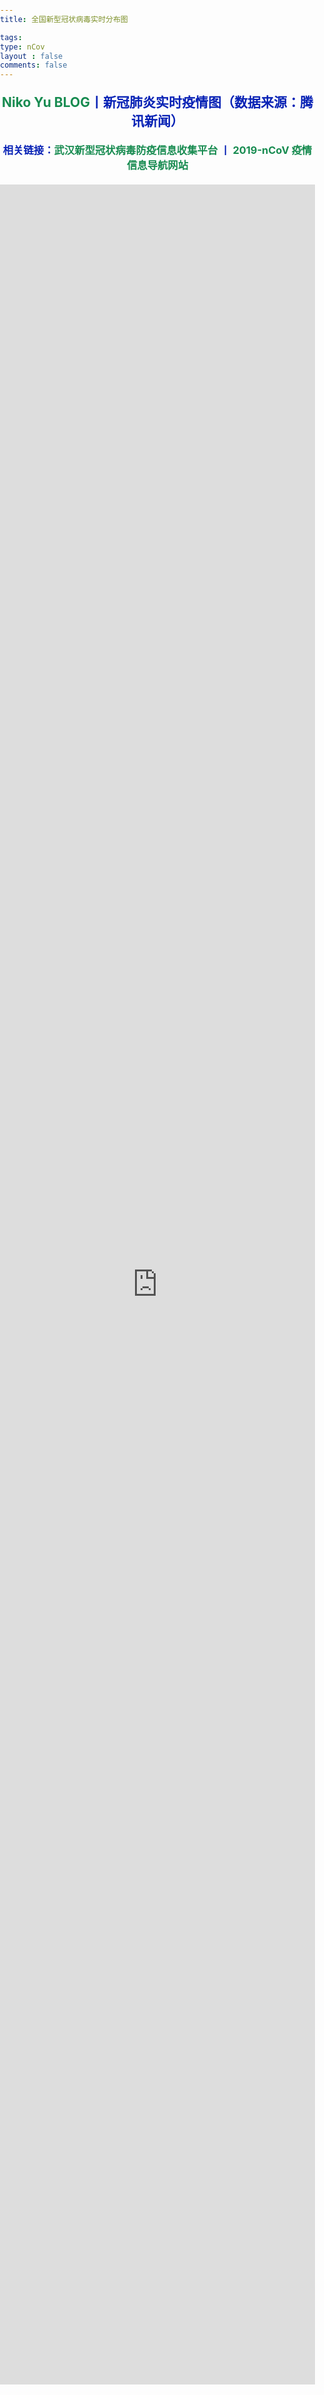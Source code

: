 ```yaml
---
title: 全国新型冠状病毒实时分布图

tags:
type: nCov
layout : false
comments: false
---
```


<link rel="stylesheet" class="aplayer-secondary-style-marker" href="\assets\css\APlayer.min.css"><script src="\assets\js\APlayer.min.js" class="aplayer-secondary-script-marker"></script>

<html lang="zh">

<head>
    <meta charset="UTF-8">
    <meta name="viewport" content="width=device-width, initial-scale=1.0">
    <meta http-equiv="X-UA-Compatible" content="ie=edge">
    <meta name="keywords" content="实时更新：全国新型肺炎疫情最新动态">
    <meta name="description" content="腾讯新闻第一时间同步全国新型肺炎疫情动态，欢迎关注、转发。">
    <title>全国新型冠状病毒实时分布图</title>
    <link rel="shortcut icon" type="image/x-icon" href="/ncov-favicon.ico">
    <link rel="icon" type="image/x-icon" href="/ncov-favicon.ico">
</head>

<style>
    body {
        height: 88vh;
        margin: 0;
        padding: 0;
        overflow: hidden;
    }
    h2 {
        text-align:center;
        margin: 20px 0 0 0;
        color: #0822B5;
    }
    h3 {
        text-align:center;
        margin: 20px 0 0 0;
        color: #0822B5;
    }
    a {
        color: #178b50;
        text-decoration: none;
    }
    a:hover {
        color: #d81d1b;
        text-decoration: none;
    }
    iframe {
        overflow:hidden;
        margin: 20px 0 0 0;
        border: none;
    }
</style>

<body>
    <h2> <a href='https://nikoyu.asia'>Niko Yu BLOG</a>丨新冠肺炎实时疫情图（数据来源：腾讯新闻）</h2>
    <h3>相关链接：<a href="https://wuhan2020.kaiyuanshe.cn/" target="_blank">武汉新型冠状病毒防疫信息收集平台</a> 丨 <a href="http://nav.werty.cn/" target="_blank">2019-nCoV 疫情信息导航网站</a></h3>
    <iframe src="https://news.qq.com/zt2020/page/feiyan.htm" frameborder="0" width="100%" height="100%" allowtransparency="yes"></iframe>
</body>


